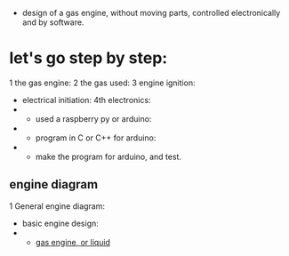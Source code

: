 - design of a gas engine, without moving parts, controlled electronically and by software.
# let's go step by step:
1 the gas engine:
2 the gas used:
3 engine ignition:
 - electrical initiation:
4th electronics:
- - used a raspberry py or arduino:
- - program in C or C++ for arduino:
- - make the program for arduino, and test.
## engine diagram
1 General engine diagram:
- basic engine design:
- - [gas engine, or liquid](https://github.com/0joseDark/dream/blob/main/teste_de_desenho-motor_de_combustao-1.jpg)
